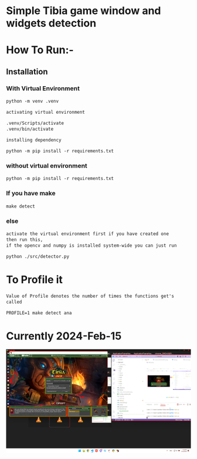 # Simple Tibia game window and widgets detection

# How To Run:-
## Installation
### With Virtual Environment
```console
python -m venv .venv
```
    activating virtual environment
```console
.venv/Scripts/activate
.venv/bin/activate
```
    installing dependency
```console
python -m pip install -r requirements.txt
```
### without virtual environment
```console
python -m pip install -r requirements.txt
```

### If you have make
```console
make detect
```
### else
    activate the virtual environment first if you have created one
    then run this,
    if the opencv and numpy is installed system-wide you can just run

```console
python ./src/detector.py
```

# To Profile it
    Value of Profile denotes the number of times the functions get's called
```console
PROFILE=1 make detect ana
```

# Currently 2024-Feb-15
![Detectd Image](./img/detected_test1.png)
